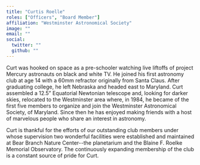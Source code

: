 ```yaml
---
title: "Curtis Roelle"
roles: ["Officers", "Board Member"]
affiliation: "Westminster Astronomical Society"
image: ""
email: ""
social:
  twitter: ""
  github: ""
---
```


Curt was hooked on space as a pre-schooler watching live liftoffs of project Mercury astronauts on black and white TV. He joined his first astronomy club at age 14 with a 60mm refractor originally from Santa Claus. After graduating college, he left Nebraska and headed east to Maryland. Curt assembled a 12.5” Equatorial Newtonian telescope and, looking for darker skies, relocated to the Westminster area where, in 1984, he became of the first five members to organize and join the Westminster Astronomical Society, of Maryland. Since then he has enjoyed making friends with a host of marvelous people who share an interest in astronomy.

Curt is thankful for the efforts of our outstanding club members under whose supervision two wonderful facilities were established and maintained at Bear Branch Nature Center--the planetarium and the Blaine F. Roelke Memorial Observatory. The continuously expanding membership of the club is a constant source of pride for Curt.